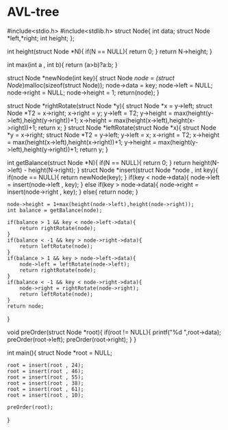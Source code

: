 # AVL-tree
#include<stdio.h>
#include<stdlib.h>
struct Node{
    int data;
    struct Node *left,*right;
    int height;
};

int height(struct Node *N){
    if(N == NULL){
        return 0;
    }
    return N->height;
}

int max(int a , int b){
    return (a>b)?a:b;
}

struct Node *newNode(int key){
    struct Node *node = (struct Node*)malloc(sizeof(struct Node));
    node->data = key;
    node->left = NULL;
    node->right = NULL;
    node->height = 1;
    return(node);
}

struct Node *rightRotate(struct Node *y){
    struct Node *x = y->left;
    struct Node *T2 = x->right;
    x->right = y;
    y->left = T2;
    y->height = max(height(y->left),height(y->right))+1;
    x->height = max(height(x->left),height(x->right))+1;
    return x;
}
struct Node *leftRotate(struct Node *x){
    struct Node *y = x->right;
    struct Node *T2 = y->left;
    y->left = x;
    x->right = T2;
    x->height = max(height(x->left),height(x->right))+1;
    y->height = max(height(y->left),height(y->right))+1;
    return y;
}

int getBalance(struct Node *N){
    if(N == NULL){
        return 0;
    }
    return height(N->left) - height(N->right);
}
struct Node *insert(struct Node *node , int key){
    if(node == NULL){
        return newNode(key);
    }
    if(key < node->data){
        node->left = insert(node->left , key);
    }
    else if(key > node->data){
        node->right = insert(node->right , key);
    }
    else{
        return node;
    }
    
    node->height = 1+max(height(node->left),height(node->right));
    int balance = getBalance(node);
    
    if(balance > 1 && key < node->left->data){
        return rightRotate(node);
    }
    if(balance < -1 && key > node->right->data){
        return leftRotate(node);
    }
    if(balance > 1 && key > node->left->data){
        node->left = leftRotate(node->left);
        return rightRotate(node);
    }
    if(balance < -1 && key < node->right->data){
        node->right = rightRotate(node->right);
        return leftRotate(node);
    }
    return node;
}

void preOrder(struct Node *root){
    if(root != NULL){
        printf("%d ",root->data);
        preOrder(root->left);
        preOrder(root->right);
    }
}

int main(){
    struct Node *root = NULL;
    
    root = insert(root , 24);
    root = insert(root , 46);
    root = insert(root , 55);
    root = insert(root , 38);
    root = insert(root , 61);
    root = insert(root , 10);
    
    preOrder(root);
}
